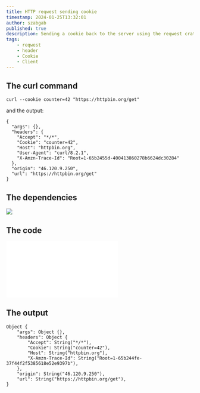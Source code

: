```yaml
---
title: HTTP reqwest sending cookie
timestamp: 2024-01-25T13:32:01
author: szabgab
published: true
description: Sending a cookie back to the server using the reqwest crate.
tags:
    - reqwest
    - header
    - Cookie
    - Client
---
```



## The curl command

```
curl --cookie counter=42 "https://httpbin.org/get"
```

and the output:

```
{
  "args": {},
  "headers": {
    "Accept": "*/*",
    "Cookie": "counter=42",
    "Host": "httpbin.org",
    "User-Agent": "curl/8.2.1",
    "X-Amzn-Trace-Id": "Root=1-65b2455d-400413860278b6624dc30284"
  },
  "origin": "46.120.9.250",
  "url": "https://httpbin.org/get"
}
```


## The dependencies

![](examples/simple-blocking-http-reqwest-sending-cookie/Cargo.toml)


## The code

![](examples/simple-blocking-http-reqwest-sending-cookie/src/main.rs)

## The output

```
Object {
    "args": Object {},
    "headers": Object {
        "Accept": String("*/*"),
        "Cookie": String("counter=42"),
        "Host": String("httpbin.org"),
        "X-Amzn-Trace-Id": String("Root=1-65b244fe-37f44f2f5385618e52e9397b"),
    },
    "origin": String("46.120.9.250"),
    "url": String("https://httpbin.org/get"),
}
```
